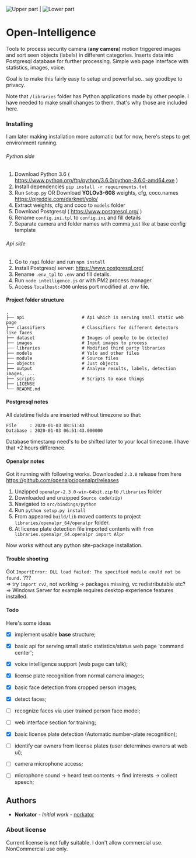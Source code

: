 ![Upper part](https://github.com/norkator/Open-Intelligence/blob/master/other/img1.PNG)  |  ![Lower part](https://github.com/norkator/Open-Intelligence/blob/master/other/img2.PNG)

# Open-Intelligence

Tools to process security camera (<b>any camera</b>) motion triggered images and sort seen objects (labels) in different categories. 
Inserts data into Postgresql database for further processing. Simple web page interface with statistics, images, voice.

Goal is to make this fairly easy to setup and powerful so.. say goodbye to privacy.

Note that `/libraries` folder has Python applications made by other people. 
I have needed to make small changes to them, that's why those are included here.


### Installing

I am later making installation more automatic but for now, 
here's steps to get environment running.

###### Python side
1. Download Python 3.6 ( https://www.python.org/ftp/python/3.6.0/python-3.6.0-amd64.exe ) 
2. Install dependencies `pip install -r requirements.txt`
3. Run `Setup.py` OR Download <b>YOLOv3-608</b> weights, cfg, coco.names https://pjreddie.com/darknet/yolo/
4. Extract weights, cfg and coco to `models` folder
5. Download Postgresql ( https://www.postgresql.org/ )
6. Rename `config.ini.tpl` to `config.ini` and fill details
7. Separate camera and folder names with comma just like at base config template

###### Api side
1. Go to `/api` folder and run `npm install`
2. Install Postgresql server: https://www.postgresql.org/
3. Rename `.env_tpl` to `.env` and fill details.
4. Run `node intelligence.js` or with PM2 process manager.
5. Access `localhost:4300` unless port modified at .env file. 


#### Project folder structure

    .
    ├── api                      # Api which is serving small static web page
    ├── classifiers              # Classifiers for different detectors like faces
    ├── dataset                  # Images of people to be detected
    ├── images                   # Input images to process 
    ├── libraries                # Modified third party libraries
    ├── models                   # Yolo and other files
    ├── module                   # Source files
    ├── objects                  # Just objects
    ├── output                   # Analyse results, labels, detection images, ...
    ├── scripts                  # Scripts to ease things
    ├── LICENSE
    └── README.md


#### Postgresql notes

All datetime fields are inserted without timezone so that:

```
File     : 2020-01-03 08:51:43
Database : 2020-01-03 06:51:43.000000
```

Database timestamp need's to be shifted later to your local timezone. I have that +2 hours difference.


#### Openalpr notes

Got it running with following works.
Downloaded `2.3.0` release from here https://github.com/openalpr/openalpr/releases

1. Unzipped `openalpr-2.3.0-win-64bit.zip` to `/libraries` folder
2. Downloaded and unzipped `Source code(zip)`
3. Navigated to `src/bindings/python`
4. Run `python setup.py install`
5. From appeared `build/lib` moved contents to project `libraries/openalpr_64/openalpr` folder.
6. At license plate detection file imported contents with `from libraries.openalpr_64.openalpr import Alpr`

Now works without any python site-package installation.



#### Trouble shooting
Got `ImportError: DLL load failed: The specified module could not be found.` ???  
=> try `import cv2`, not working -> packages missing, vc redistributable etc?  
=> Windows Server for example requires desktop experience features installed.


#### Todo

Here's some ideas

- [x] implement usable **base** structure;
- [x] basic api for serving small static statistics/status web page 'command center';
- [x] voice intelligence support (web page can talk);
- [x] license plate recognition from normal camera images;
- [x] basic face detection from cropped person images;
- [x] detect faces;
- [ ] recognize faces via user trained person face model;
- [ ] web interface section for training;
- [x] basic license plate detection (Automatic number-plate recognition);
- [ ] identify car owners from license plates (user determines owners at web ui);
- [ ] camera microphone access;
- [ ] microphone sound -> heard text contents -> find interests -> collect speech;


## Authors

* **Norkator** - *Initial work* - [norkator](https://github.com/norkator)


### About license
Current license is not fully suitable. I don't allow commercial use.  
NonCommercial use only.